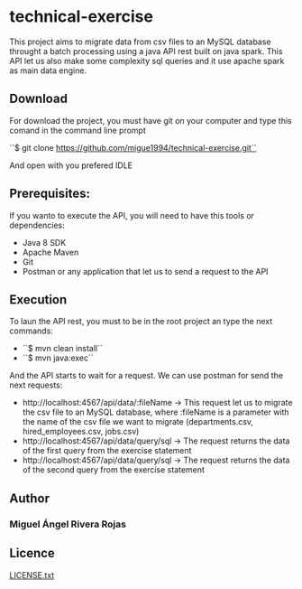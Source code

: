 # technical-exercise

This project aims to migrate data from csv files to an MySQL database throught a batch processing using a java API rest built on java spark. This API let us also make some complexity sql queries and it use apache spark as main data engine.

## Download

For download the project, you must have git on your computer and type this comand in the command line prompt

´´$ git clone https://github.com/migue1994/technical-exercise.git´´

And open with you prefered IDLE

## Prerequisites:

If you wanto to execute the API, you will need to have this tools or dependencies:

* Java 8 SDK
* Apache Maven
* Git
* Postman or any application that let us to send a request to the API

## Execution

To laun the API rest, you must to be in the root project an type the next commands:

* ´´$ mvn clean install´´
* ´´$ mvn java:exec´´

And the API starts to wait for a request. We can use postman for send the next requests:

* http://localhost:4567/api/data/:fileName -> This request let us to migrate the csv file to an MySQL database, where :fileName is a parameter with the name of the csv file we want to migrate (departments.csv, hired_employees.csv, jobs.csv)
* http://localhost:4567/api/data/query/sql -> The request returns the data of the first query from the exercise statement
* http://localhost:4567/api/data/query/sql -> The request returns the data of the second query from the exercise statement

## Author

### Miguel Ángel Rivera Rojas

## Licence

[LICENSE.txt](LICENSE.txt)
